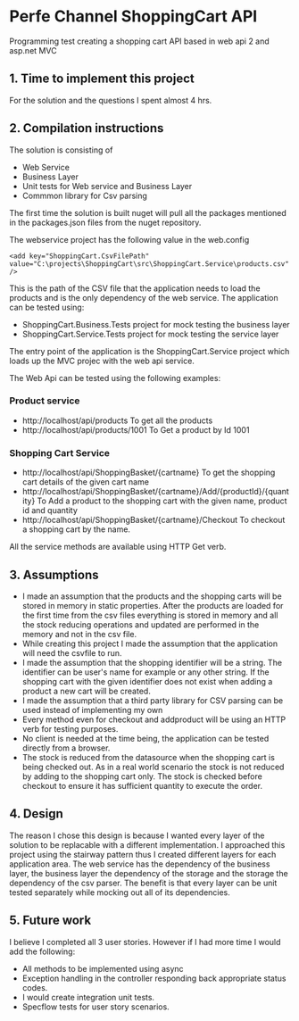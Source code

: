 # Perfe Channel ShoppingCart API
Programming test creating a shopping cart API based in web api 2 and asp.net MVC

## 1. Time to implement this project
For the solution and the questions I spent almost 4 hrs.

## 2. Compilation instructions
The solution is consisting of
* Web Service
* Business Layer
* Unit tests for Web service and Business Layer
* Commmon library for Csv parsing

The first time the solution is built nuget will pull all the packages mentioned in the packages.json files from the nuget
repository.

The webservice project has the following value in the web.config
```
<add key="ShoppingCart.CsvFilePath" value="C:\projects\ShoppingCart\src\ShoppingCart.Service\products.csv" />
```
This is the path of the CSV file that the application needs to load the products and is the only dependency of the 
web service.
The application can be tested using:
* ShoppingCart.Business.Tests project for mock testing the business layer
* ShoppingCart.Service.Tests project for mock testing the service layer

The entry point of the application is the ShoppingCart.Service project which loads up the MVC projec with the web api service.

The Web Api can be tested using the following examples:
### Product service
* http://localhost/api/products To get all the products
* http://localhost/api/products/1001 To Get a product by Id 1001

### Shopping Cart Service
* http://localhost/api/ShoppingBasket/{cartname} To get the shopping cart details of the given cart name
* http://localhost/api/ShoppingBasket/{cartname}/Add/{productId}/{quantity} To Add a product to the shopping cart with the given name, product id and quantity
* http://localhost/api/ShoppingBasket/{cartname}/Checkout To checkout a shopping cart by the name.

All the service methods are available using HTTP Get verb.

## 3. Assumptions
* I made an assumption that the products and the shopping carts will be stored in memory in static properties. After the products are
loaded for the first time from the csv files everything is stored in memory and all the stock reducing operations and updated are performed in the memory and not in the csv file.
* While creating this project I made the assumption that the application will need the csvfile to run.
* I made the assumption that the shopping identifier will be a string. The identifier can be user's name for example or any other string. If the shopping cart with the given identifier does not exist when adding a product a new cart will be created.
* I made the assumption that a third party library for CSV parsing can be used instead of implementing my own
* Every method even for checkout and addproduct will be using an HTTP verb for testing purposes.
* No client is needed at the time being, the application can be tested directly from a browser.
* The stock is reduced from the datasource when the shopping cart is being checked out. As in a real world scenario the stock is not reduced by adding to the shopping cart only. The stock is checked before checkout to ensure it has sufficient quantity to execute the order.

## 4. Design
The reason I chose this design is because I wanted every layer of the solution to be replacable with a different implementation.
I approached this project using the stairway pattern thus I created different layers for each application area.
The web service has the dependency of the business layer, the business layer the dependency of the storage and the storage
the dependency of the csv parser.
The benefit is that every layer can be unit tested separately while mocking out all of its dependencies.

## 5. Future work
I believe I completed all 3 user stories. However if I had more time I would add the following:
* All methods to be implemented using async
* Exception handling in the controller responding back appropriate status codes.
* I would create integration unit tests.
* Specflow tests for user story scenarios.
